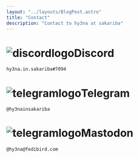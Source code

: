 ```yaml
---
layout: "../layouts/BlogPost.astro"
title: "Contact"
description: "Contact to hy3na at sakariba"
---
```


# ![discordlogo](/discord.png)Discord
`hy3na.in.sakariba#7094`
# ![telegramlogo](/telegram.png)Telegram
`@hy3nainsakariba`
# ![telegramlogo](/mastodon.png)Mastodon
`@hy3na@fedibird.com`